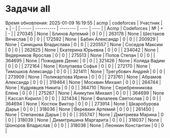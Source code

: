 # Задачи all
Время обновления: 2025-01-09 16:19:55
| acmp  | codeforces | Участник | +    | -    |
| ----- | ---------- | -------- | ---- | ---- |
| Acmp | Codeforces | № | + | - |
| 270345 | None | Блинов Артемий | 0 | 0 |
| 263178 | None | Шестаков Вячеслав | 0 | 0 |
| 172592 | None | Бабин Александр | 0 | 0 |
| 200929 | None | Синицына Владислава | 0 | 0 |
| 220557 | None | Соседов Максим | 0 | 0 |
| 262625 | None | Екатерина Юрьевна | 0 | 0 |
| 234042 | None | Ведерников Ярослав | 0 | 0 |
| 275513 | None | Попов Степан | 0 | 0 |
| 364695 | None | Пожидаев Денис | 0 | 0 |
| 321426 | None | Коляда Вадим | 0 | 0 |
| 272164 | None | Колупаева Софья | 0 | 0 |
| 272170 | None | Тимошков Александр | 0 | 0 |
| 321411 | None | Трегубович Андрей | 0 | 0 |
| 273909 | None | Поликарпова Ирина | 0 | 0 |
| 273761 | None | Абрамов Александр | 0 | 0 |
| 319464 | None | Москвин Михаил | 0 | 0 |
| 264744 | None | Кудрявцев Никита | 0 | 0 |
| 364710 | None | Серебренникова Елена | 0 | 0 |
| 275267 | None | Аникутин Михаил | 0 | 0 |
| 364699 | None | Кассал Кирилл | 0 | 0 |
| 321434 | None | Фалалеев Святослав | 0 | 0 |
| 364694 | None | Костюк Виктор | 0 | 0 |
| 273914 | None | Шкаробурова Дарья | 0 | 0 |
| 318036 | None | Веревкин Артемий | 0 | 0 |
| 261450 | None | Степанова Дарья | 0 | 0 |
| 355747 | None | Дмитриева Марина | 0 | 0 |
| 318039 | None | Димитришина Маргарита | 0 | 0 |
| 318037 | None | Шоноров Владислав | 0 | 0 |
| 318038 | None | Леонкин Константин | 0 | 0 |

